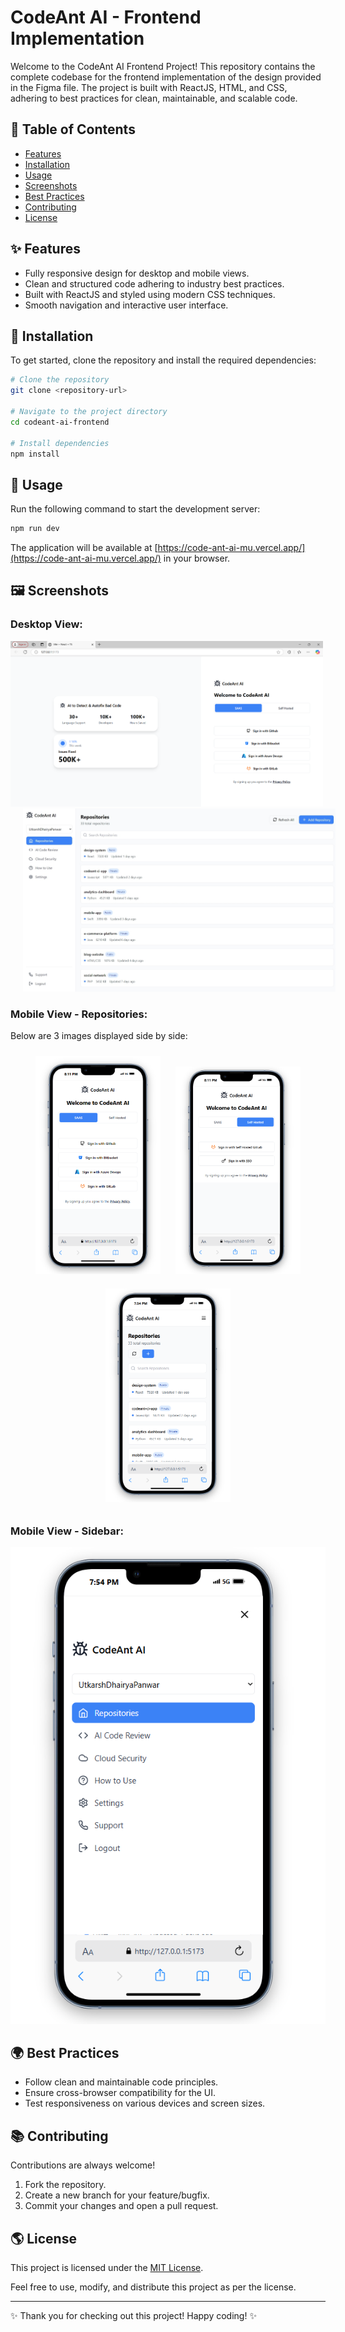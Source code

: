 # CodeAnt AI - Frontend Implementation

Welcome to the CodeAnt AI Frontend Project! This repository contains the complete codebase for the frontend implementation of the design provided in the Figma file. The project is built with ReactJS, HTML, and CSS, adhering to best practices for clean, maintainable, and scalable code.

## 📖 Table of Contents

- [Features](#-features)
- [Installation](#-installation)
- [Usage](#-usage)
- [Screenshots](#-screenshots)
- [Best Practices](#-best-practices)
- [Contributing](#-contributing)
- [License](#-license)

## ✨ Features

- Fully responsive design for desktop and mobile views.
- Clean and structured code adhering to industry best practices.
- Built with ReactJS and styled using modern CSS techniques.
- Smooth navigation and interactive user interface.

## 🔧 Installation

To get started, clone the repository and install the required dependencies:

```bash
# Clone the repository
git clone <repository-url>

# Navigate to the project directory
cd codeant-ai-frontend

# Install dependencies
npm install
```

## 🚀 Usage

Run the following command to start the development server:

```bash
npm run dev
```

The application will be available at [https://code-ant-ai-mu.vercel.app/](https://code-ant-ai-mu.vercel.app/) in your browser.

## 🖼️ Screenshots

### Desktop View:

<div align="center">
    <img src="https://github.com/abhi-shek-86/CodeAnt_AI/blob/main/Desktop%20Frontend_login%20page.png" alt="Desktop Frontend Login Page" width="500" style="margin-right: 20px;">
    <img src="https://github.com/abhi-shek-86/CodeAnt_AI/blob/main/Desktop%20Frontend_view.jpeg" alt="Desktop Frontend View" width="500" style="margin-left: 20px;">
</div>




### Mobile View - Repositories:


Below are 3 images displayed side by side:

<div align="center">
    <img src="https://github.com/abhi-shek-86/CodeAnt_AI/blob/main/Mobile_Frontend_login_Page.png" alt="Image 1" width="200" style="margin: 10px;">
    <img src="https://github.com/abhi-shek-86/CodeAnt_AI/blob/main/Mobile_view_frontend_login.png" alt="Image 2" width="200" style="margin: 10px;">
    <img src="https://github.com/abhi-shek-86/CodeAnt_AI/blob/main/Mobile_frontend_Dashboard.png" alt="Image 3" width="200" style="margin: 10px;">
</div>


### Mobile View - Sidebar:
![Image 1](https://github.com/abhi-shek-86/CodeAnt_AI/blob/main/Mobile_frontend_sidebar.png)


## 🌍 Best Practices

- Follow clean and maintainable code principles.
- Ensure cross-browser compatibility for the UI.
- Test responsiveness on various devices and screen sizes.

## 📚 Contributing

Contributions are always welcome!

1. Fork the repository.
2. Create a new branch for your feature/bugfix.
3. Commit your changes and open a pull request.

## 🌎 License

This project is licensed under the [MIT License](LICENSE).

Feel free to use, modify, and distribute this project as per the license.

---

✨ Thank you for checking out this project! Happy coding! ✨
